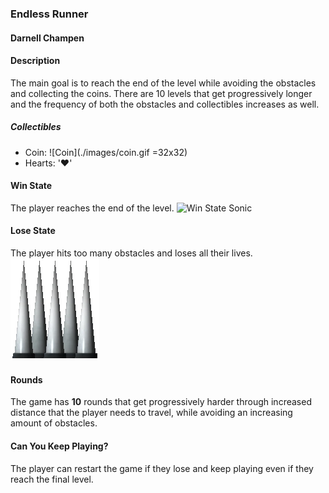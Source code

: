 
### Endless Runner

#### Darnell Champen

#### **Description**

The main goal is to reach the end of the level while avoiding the obstacles and collecting the coins. There are 10 levels that get progressively longer and the frequency of both the obstacles and collectibles increases as well.

##### Collectibles

- Coin: ![Coin](./images/coin.gif =32x32)
- Hearts: '&hearts;'

#### **Win State**

The player reaches the end of the level.
![Win State Sonic](<img src="./images/sonicWon" alt="Win State Sonic" width="32px" height="32px" />)


#### **Lose State**

The player hits too many obstacles and loses all their lives.
![Lose State Sonic](./images/sonicSpikes.webp)

#### **Rounds**

The game has **10** rounds that get progressively harder through increased distance that the player needs to travel, while avoiding an increasing amount of obstacles.

#### **Can You Keep Playing?**

The player can restart the game if they lose and keep playing even if they reach the final level.